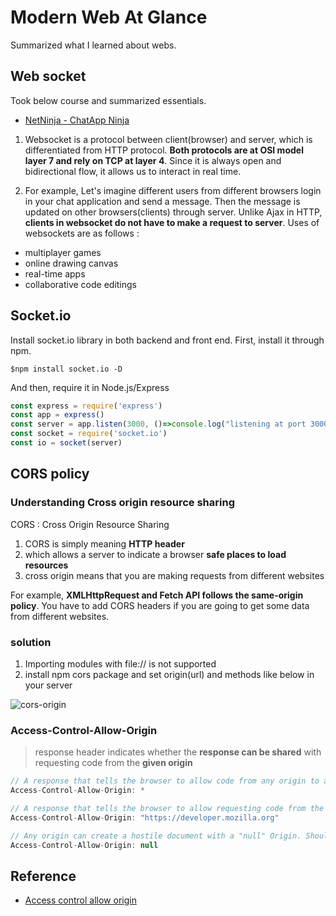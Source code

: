 # Modern Web At Glance
Summarized what I learned about webs. 

## Web socket
Took below course and summarized essentials. 
- [NetNinja - ChatApp Ninja](https://www.youtube.com/watch?v=vQjiN8Qgs3c&list=PL-tV1f9Asb4giyEr2-LlLrsEHTkf0Geyr&index=1&t=11s)

1. Websocket is a protocol between client(browser) and server, which is differentiated from HTTP protocol. **Both protocols are at OSI model layer 7 and rely on TCP at layer 4**. Since it is always open and bidirectional flow, it allows us to interact in real time. 

2. For example, Let's imagine different users from different browsers login in your chat application and send a message. Then the message is updated on other browsers(clients) through server. Unlike Ajax in HTTP, **clients in websocket do not have to make a request to server**. Uses of websockets are as follows :

- multiplayer games
- online drawing canvas
- real-time apps
- collaborative code editings

## Socket.io
Install socket.io library in both backend and front end. First, install it through npm.

```shell
$npm install socket.io -D
```

And then, require it in Node.js/Express

```javascript
const express = require('express')
const app = express()
const server = app.listen(3000, ()=>console.log("listening at port 3000"))
const socket = require('socket.io')
const io = socket(server)
```

## CORS policy
### Understanding Cross origin resource sharing
CORS : Cross Origin Resource Sharing 

1. CORS is simply meaning **HTTP header**
2. which allows a server to indicate a browser **safe places to load resources**
3. cross origin means that you are making requests from different websites

For example, **XMLHttpRequest and Fetch API follows the same-origin policy**. You have to add CORS headers if you are going to get some data from different websites.

### solution
1) Importing modules with file:// is not supported
2) install npm cors package and set origin(url) and methods like below in your server 

![cors-origin](https://user-images.githubusercontent.com/83855174/146775619-0890d561-653d-408d-8d82-f4fce2a4a063.png)

### Access-Control-Allow-Origin
> response header indicates whether the **response can be shared** with requesting code from the **given origin**

```js
// A response that tells the browser to allow code from any origin to access a resource 
Access-Control-Allow-Origin: *

// A response that tells the browser to allow requesting code from the origin https://developer.mozilla.org to access a resource
Access-Control-Allow-Origin: "https://developer.mozilla.org"

// Any origin can create a hostile document with a "null" Origin. Should be avoided
Access-Control-Allow-Origin: null
```

## Reference 
- [Access control allow origin](https://developer.mozilla.org/en-US/docs/Web/HTTP/Headers/Access-Control-Allow-Origin)